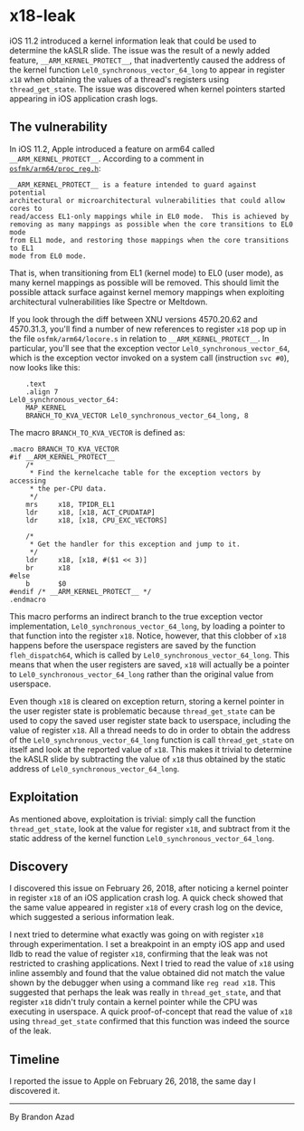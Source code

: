 x18-leak
===================================================================================================

iOS 11.2 introduced a kernel information leak that could be used to determine the kASLR slide. The
issue was the result of a newly added feature, `__ARM_KERNEL_PROTECT__`, that inadvertently caused
the address of the kernel function `Lel0_synchronous_vector_64_long` to appear in register `x18`
when obtaining the values of a thread's registers using `thread_get_state`. The issue was
discovered when kernel pointers started appearing in iOS application crash logs.


The vulnerability
---------------------------------------------------------------------------------------------------

In iOS 11.2, Apple introduced a feature on arm64 called `__ARM_KERNEL_PROTECT__`. According to a
comment in [`osfmk/arm64/proc_reg.h`][proc_reg.h]:

[proc_reg.h]: https://opensource.apple.com/source/xnu/xnu-4570.31.3/osfmk/arm64/proc_reg.h.auto.html

	__ARM_KERNEL_PROTECT__ is a feature intended to guard against potential
	architectural or microarchitectural vulnerabilities that could allow cores to
	read/access EL1-only mappings while in EL0 mode.  This is achieved by
	removing as many mappings as possible when the core transitions to EL0 mode
	from EL1 mode, and restoring those mappings when the core transitions to EL1
	mode from EL0 mode.

That is, when transitioning from EL1 (kernel mode) to EL0 (user mode), as many kernel mappings as
possible will be removed. This should limit the possible attack surface against kernel memory
mappings when exploiting architectural vulnerabilities like Spectre or Meltdown.

If you look through the diff between XNU versions 4570.20.62 and 4570.31.3, you'll find a number of
new references to register `x18` pop up in the file `osfmk/arm64/locore.s` in relation to
`__ARM_KERNEL_PROTECT__`. In particular, you'll see that the exception vector
`Lel0_synchronous_vector_64`, which is the exception vector invoked on a system call (instruction
`svc #0`), now looks like this:

```assembly
	.text
	.align 7
Lel0_synchronous_vector_64:
	MAP_KERNEL
	BRANCH_TO_KVA_VECTOR Lel0_synchronous_vector_64_long, 8
```

The macro `BRANCH_TO_KVA_VECTOR` is defined as:

```assembly
.macro BRANCH_TO_KVA_VECTOR
#if __ARM_KERNEL_PROTECT__
	/*
	 * Find the kernelcache table for the exception vectors by accessing
	 * the per-CPU data.
	 */
	mrs		x18, TPIDR_EL1
	ldr		x18, [x18, ACT_CPUDATAP]
	ldr		x18, [x18, CPU_EXC_VECTORS]

	/*
	 * Get the handler for this exception and jump to it.
	 */
	ldr		x18, [x18, #($1 << 3)]
	br		x18
#else
	b		$0
#endif /* __ARM_KERNEL_PROTECT__ */
.endmacro
```

This macro performs an indirect branch to the true exception vector implementation,
`Lel0_synchronous_vector_64_long`, by loading a pointer to that function into the register `x18`.
Notice, however, that this clobber of `x18` happens before the userspace registers are saved by the
function `fleh_dispatch64`, which is called by `Lel0_synchronous_vector_64_long`. This means that
when the user registers are saved, `x18` will actually be a pointer to
`Lel0_synchronous_vector_64_long` rather than the original value from userspace.

Even though `x18` is cleared on exception return, storing a kernel pointer in the user register
state is problematic because `thread_get_state` can be used to copy the saved user register state
back to userspace, including the value of register `x18`. All a thread needs to do in order to
obtain the address of the `Lel0_synchronous_vector_64_long` function is call `thread_get_state` on
itself and look at the reported value of `x18`. This makes it trivial to determine the kASLR slide
by subtracting the value of `x18` thus obtained by the static address of
`Lel0_synchronous_vector_64_long`.


Exploitation
---------------------------------------------------------------------------------------------------

As mentioned above, exploitation is trivial: simply call the function `thread_get_state`, look at
the value for register `x18`, and subtract from it the static address of the kernel function
`Lel0_synchronous_vector_64_long`.


Discovery
---------------------------------------------------------------------------------------------------

I discovered this issue on February 26, 2018, after noticing a kernel pointer in register `x18` of
an iOS application crash log. A quick check showed that the same value appeared in register `x18`
of every crash log on the device, which suggested a serious information leak.

I next tried to determine what exactly was going on with register `x18` through experimentation. I
set a breakpoint in an empty iOS app and used lldb to read the value of register `x18`, confirming
that the leak was not restricted to crashing applications. Next I tried to read the value of `x18`
using inline assembly and found that the value obtained did not match the value shown by the
debugger when using a command like `reg read x18`. This suggested that perhaps the leak was really
in `thread_get_state`, and that register `x18` didn't truly contain a kernel pointer while the CPU
was executing in userspace. A quick proof-of-concept that read the value of `x18` using
`thread_get_state` confirmed that this function was indeed the source of the leak.


Timeline
---------------------------------------------------------------------------------------------------

I reported the issue to Apple on February 26, 2018, the same day I discovered it.


---------------------------------------------------------------------------------------------------
By Brandon Azad
